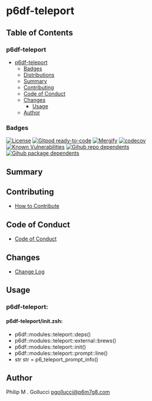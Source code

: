 # p6df-teleport

## Table of Contents


### p6df-teleport
- [p6df-teleport](#p6df-teleport)
  - [Badges](#badges)
  - [Distributions](#distributions)
  - [Summary](#summary)
  - [Contributing](#contributing)
  - [Code of Conduct](#code-of-conduct)
  - [Changes](#changes)
    - [Usage](#usage)
  - [Author](#author)

### Badges

[![License](https://img.shields.io/badge/License-Apache%202.0-yellowgreen.svg)](https://opensource.org/licenses/Apache-2.0)
[![Gitpod ready-to-code](https://img.shields.io/badge/Gitpod-ready--to--code-blue?logo=gitpod)](https://gitpod.io/#https://github.com/p6m7g8/p6df-teleport)
[![Mergify](https://img.shields.io/endpoint.svg?url=https://gh.mergify.io/badges/p6m7g8/p6df-teleport/&style=flat)](https://mergify.io)
[![codecov](https://codecov.io/gh/p6m7g8/p6df-teleport/branch/master/graph/badge.svg?token=14Yj1fZbew)](https://codecov.io/gh/p6m7g8/p6df-teleport)
[![Known Vulnerabilities](https://snyk.io/test/github/p6m7g8/p6df-teleport/badge.svg?targetFile=package.json)](https://snyk.io/test/github/p6m7g8/p6df-teleport?targetFile=package.json)
[![Gihub repo dependents](https://badgen.net/github/dependents-repo/p6m7g8/p6df-teleport)](https://github.com/p6m7g8/p6df-teleport/network/dependents?dependent_type=REPOSITORY)
[![Gihub package dependents](https://badgen.net/github/dependents-pkg/p6m7g8/p6df-teleport)](https://github.com/p6m7g8/p6df-teleport/network/dependents?dependent_type=PACKAGE)

## Summary

## Contributing

- [How to Contribute](CONTRIBUTING.md)

## Code of Conduct

- [Code of Conduct](https://github.com/p6m7g8/.github/blob/master/CODE_OF_CONDUCT.md)

## Changes

- [Change Log](CHANGELOG.md)

## Usage

### p6df-teleport:

#### p6df-teleport/init.zsh:

- p6df::modules::teleport::deps()
- p6df::modules::teleport::external::brews()
- p6df::modules::teleport::init()
- p6df::modules::teleport::prompt::line()
- str str = p6_teleport_prompt_info()



## Author

Philip M . Gollucci <pgollucci@p6m7g8.com>
